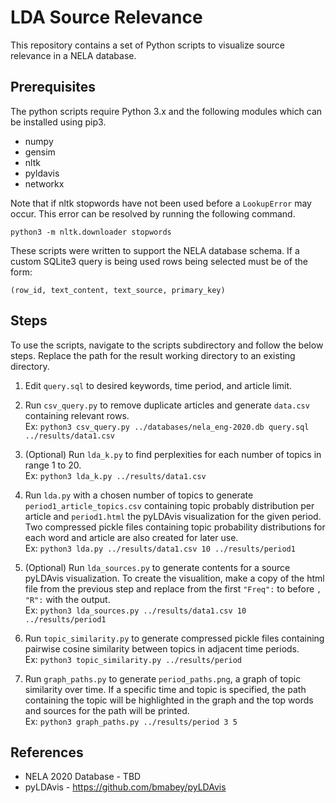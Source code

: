 # LDA Source Relevance

This repository contains a set of Python scripts to visualize source relevance in a NELA database.


## Prerequisites

The python scripts require Python 3.x and the following modules which can be installed using pip3.

* numpy
* gensim
* nltk
* pyldavis
* networkx

Note that if nltk stopwords have not been used before a `LookupError` may occur. This error can be resolved by running the following command.
```
python3 -m nltk.downloader stopwords
``` 

These scripts were written to support the NELA database schema. If a custom SQLite3 query is being used rows being selected must be of the form:
```
(row_id, text_content, text_source, primary_key)
```

## Steps

To use the scripts, navigate to the scripts subdirectory and follow the below steps. Replace the path for the result working directory to an existing directory.

1. Edit `query.sql` to desired keywords, time period, and article limit.
1. Run `csv_query.py` to remove duplicate articles and generate `data.csv` containing relevant rows.\
Ex: `python3 csv_query.py ../databases/nela_eng-2020.db query.sql ../results/data1.csv`

1. (Optional) Run `lda_k.py` to find perplexities for each number of topics in range 1 to 20.\
Ex: `python3 lda_k.py ../results/data1.csv`

1. Run `lda.py` with a chosen number of topics to generate `period1_article_topics.csv` containing topic probably distribution per article and `period1.html` the pyLDAvis visualization for the given period. Two compressed pickle files containing topic probability distributions for each word and article are also created for later use.\
Ex: `python3 lda.py ../results/data1.csv 10 ../results/period1`

1. (Optional) Run `lda_sources.py` to generate contents for a source pyLDAvis visualization. To create the visualition, make a copy of the html file from the previous step and replace from the first `"Freq":` to before `, "R":` with the output.\
Ex: `python3 lda_sources.py ../results/data1.csv 10 ../results/period1`

1. Run `topic_similarity.py` to generate compressed pickle files containing pairwise cosine similarity between topics in adjacent time periods.\
Ex: `python3 topic_similarity.py ../results/period`

1. Run `graph_paths.py` to generate `period_paths.png`, a graph of topic similarity over time. If a specific time and topic is specified, the path containing the topic will be highlighted in the graph and the top words and sources for the path will be printed.\
Ex: `python3 graph_paths.py ../results/period 3 5`


## References

* NELA 2020 Database - TBD
* pyLDAvis - https://github.com/bmabey/pyLDAvis
